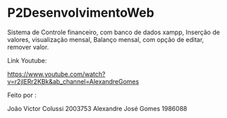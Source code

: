 # P2DesenvolvimentoWeb


Sistema de Controle financeiro, com banco de dados xampp,
Inserção de valores, visualização mensal,
Balanço mensal, com opção de editar, remover valor.

Link Youtube:

https://www.youtube.com/watch?v=r2jlERr2KBk&ab_channel=AlexandreGomes

Feito por :

João Victor Colussi 2003753
Alexandre José Gomes 1986088
